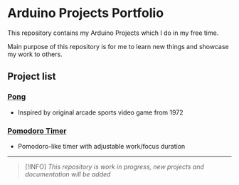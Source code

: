 # Arduino Projects Portfolio

This repository contains my Arduino Projects which I do in my free time. 

Main purpose of this repository is for me to learn new things and showcase my work to others.

## Project list

### [Pong](/pong/)

- Inspired by original arcade sports video game from 1972

### [Pomodoro Timer](/pomodoro-timer/)

- Pomodoro-like timer with adjustable work/focus duration

---

> [!INFO]
> *This repository is work in progress, new projects and documentation will be added*
